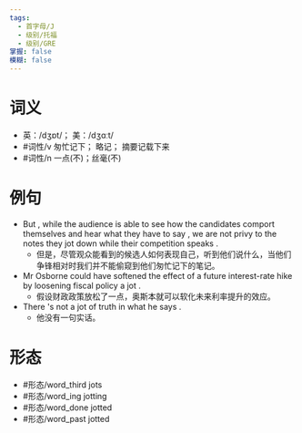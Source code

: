 ```yaml
---
tags:
  - 首字母/J
  - 级别/托福
  - 级别/GRE
掌握: false
模糊: false
---
```

# 词义
- 英：/dʒɒt/； 美：/dʒɑːt/
- #词性/v  匆忙记下； 略记； 摘要记载下来
- #词性/n  一点(不)；丝毫(不)
# 例句
- But , while the audience is able to see how the candidates comport themselves and hear what they have to say , we are not privy to the notes they jot down while their competition speaks .
	- 但是，尽管观众能看到的候选人如何表现自己，听到他们说什么，当他们争锋相对时我们并不能偷窥到他们匆忙记下的笔记。
- Mr Osborne could have softened the effect of a future interest-rate hike by loosening fiscal policy a jot .
	- 假设财政政策放松了一点，奥斯本就可以软化未来利率提升的效应。
- There 's not a jot of truth in what he says .
	- 他没有一句实话。
# 形态
- #形态/word_third jots
- #形态/word_ing jotting
- #形态/word_done jotted
- #形态/word_past jotted
